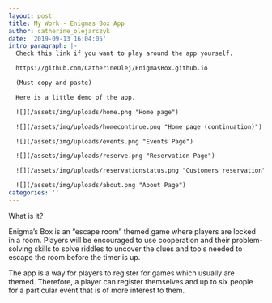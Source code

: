 ```yaml
---
layout: post
title: My Work - Enigmas Box App
author: catherine_olejarczyk
date: '2019-09-13 16:04:05'
intro_paragraph: |-
  Check this link if you want to play around the app yourself. 

  https://github.com/CatherineOlej/EnigmasBox.github.io 

  (Must copy and paste)

  Here is a little demo of the app.

  ![](/assets/img/uploads/home.png "Home page")

  ![](/assets/img/uploads/homecontinue.png "Home page (continuation)")

  ![](/assets/img/uploads/events.png "Events Page")

  ![](/assets/img/uploads/reserve.png "Reservation Page")

  ![](/assets/img/uploads/reservationstatus.png "Customers reservation")

  ![](/assets/img/uploads/about.png "About Page")
categories: ''
---
```

What is it?

Enigma’s Box is an “escape room” themed game where players are locked in a room. Players will be encouraged to use cooperation and their problem-solving skills to solve riddles to uncover the clues and tools needed to escape the room before the timer is up. 

The app is a way for players to register for games which usually are themed. Therefore, a player can register themselves and up to six people for a particular event that is of more interest to them.
